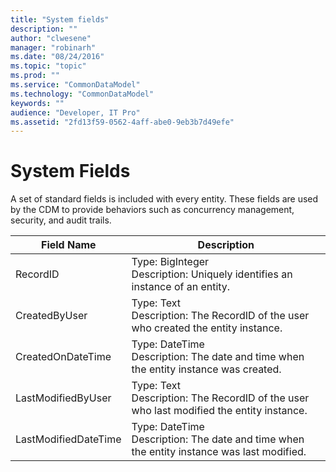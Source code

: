 ```yaml
---
title: "System fields"
description: ""
author: "clwesene"
manager: "robinarh"
ms.date: "08/24/2016"
ms.topic: "topic"
ms.prod: ""
ms.service: "CommonDataModel"
ms.technology: "CommonDataModel"
keywords: ""
audience: "Developer, IT Pro"
ms.assetid: "2fd13f59-0562-4aff-abe0-9eb3b7d49efe"
---
```


# System Fields

A set of standard fields is included with every entity. These fields are used by the CDM to provide behaviors such as concurrency management, security, and audit trails.

Field Name | Description
---|---
RecordID | Type: BigInteger<br>Description: Uniquely identifies an instance of an entity.
CreatedByUser | Type: Text<br>Description: The RecordID of the user who created the entity instance.
CreatedOnDateTime | Type: DateTime<br>Description: The date and time when the entity instance was created.
LastModifiedByUser | Type: Text<br>Description: The RecordID of the user who last modified the entity instance.
LastModifiedDateTime | Type: DateTime<br>Description: The date and time when the entity instance was last modified.
